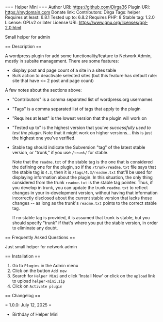 === Helper Mini ===
Author URI: https://github.com/Dirga36
Plugin URI: https://mydomain.com
Donate link: 
Contributors: Dirga
Tags: helper
Requires at least: 6.8.1
Tested up to: 6.8.2
Requires PHP: 8
Stable tag: 1.2.0
License: GPLv2 or later
License URI: https://www.gnu.org/licenses/gpl-2.0.html

Small helper for admin

== Description ==

A wordpress plugin for add some functionality/feature to Network Admin, mostly in subsite management. There are some features:
- display post and page count of a site in a sites table
- Bulk action to deactivate selected sites (but this feature has default rule: site that have <= 2 post and page count)

A few notes about the sections above:

*   "Contributors" is a comma separated list of wordpress.org usernames
*   "Tags" is a comma separated list of tags that apply to the plugin
*   "Requires at least" is the lowest version that the plugin will work on
*   "Tested up to" is the highest version that you've *successfully used to test the plugin*. Note that it might work on
higher versions... this is just the highest one you've verified.
*   Stable tag should indicate the Subversion "tag" of the latest stable version, or "trunk," if you use `/trunk/` for
stable.

    Note that the `readme.txt` of the stable tag is the one that is considered the defining one for the plugin, so
if the `/trunk/readme.txt` file says that the stable tag is `4.3`, then it is `/tags/4.3/readme.txt` that'll be used
for displaying information about the plugin.  In this situation, the only thing considered from the trunk `readme.txt`
is the stable tag pointer.  Thus, if you develop in trunk, you can update the trunk `readme.txt` to reflect changes in
your in-development version, without having that information incorrectly disclosed about the current stable version
that lacks those changes -- as long as the trunk's `readme.txt` points to the correct stable tag.

    If no stable tag is provided, it is assumed that trunk is stable, but you should specify "trunk" if that's where
you put the stable version, in order to eliminate any doubt.


== Frequently Asked Questions ==

Just small helper for network admin

== Installation ==

1. Go to `Plugins` in the Admin menu
2. Click on the button `Add new`
3. Search for `Helper Mini` and click 'Install Now' or click on the `upload` link to upload `helper-mini.zip`
4. Click on `Activate plugin`

== Changelog ==

= 1.0.0: July 12, 2025 =
* Birthday of Helper Mini
